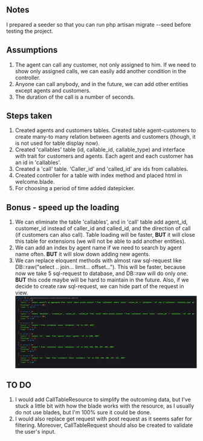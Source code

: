 ## Notes
I prepared a seeder so that you can run php artisan migrate --seed before testing the project.

## Assumptions
1) The agent can call any customer, not only assigned to him. If we need to show only assigned calls, we can easily add another condition in the controller.
2) Anyone can call anybody, and in the future, we can add other entities except agents and customers.
3) The duration of the call is a number of seconds.

## Steps taken
1) Created agents and customers tables. Created table agent-customers to create many-to many relation between agents and customers (though, it is not used for table display now).
2) Created 'callables' table (id, callable_id, callable_type) and interface with trait for customers and agents. Each agent and each customer has an id in 'callables'.
3) Created a 'call' table. 'Caller_id' and 'called_id' are ids from callables.
4) Created controller for a table with index method and placed html in welcome.blade.
5) For choosing a period of time added datepicker.

## Bonus - speed up the loading
1) We can eliminate the table 'callables', and in 'call' table add agent_id, customer_id instead of caller_id and called_id, and the direction of call (if customers can also call). Table loading will be faster, __BUT__ it will close this table for extensions (we will not be able to add another entities).
2) We can add an index by agent name if we need to search by agent name often. __BUT__ it will slow down adding new agents.
3) We can replace eloquent methods with almost raw sql-request like DB::raw("select .. join... limit... offset..."). This will be faster, because now we take 5 sql-request to database, and DB::raw will do only one. __BUT__ this code maybe will be hard to maintain in the future. Also, if we decide to create raw sql-request, we can hide part of the request in view. 
![alt text](image.png)

## TO DO
1) I would add CallTableResource to simplify the outcoming data, but I've stuck a little bit with how the blade works with the resource, as I usually do not use blades, but I'm 100% sure it could be done.
2) I would also replace get request with post request as it seems safer for filtering. Moreover, CallTableRequest should also be created to validate the user's input.
